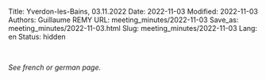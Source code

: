 Title: Yverdon-les-Bains, 03.11.2022
Date: 2022-11-03
Modified: 2022-11-03
Authors: Guillaume REMY
URL: meeting_minutes/2022-11-03
Save_as: meeting_minutes/2022-11-03.html
Slug: meeting_minutes/2022-11-03
Lang: en
Status: hidden

<br />

*See french or german page.*
